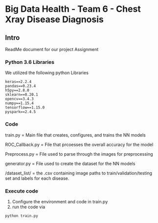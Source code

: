 # Big Data Health - Team 6 - Chest Xray Disease Diagnosis

## Intro

ReadMe document for our project Assignment

### Python 3.6 Libraries 

We utilized the following python Libraries

```
keras==2.2.4
pandas==0.23.4
h5py==2.8.0
sklearn==0.20.1
opencv==3.4.3
numpy==1.15.4
tensorflow==1.15.0
pyspark==2.4.5
```

### Code

train.py = Main file that creates, configures, and trains the NN models

ROC_Callback.py = File that prcoesses the overall accuracy for the model

Preprocess.py = File used to parse through the images for preprocessing

generator.py = File used to create the dataset for the NN models

/dataset_list/ = the .csv containing image paths to train/validation/testing set and labels for each disease.


### Execute code

1. Configure the environment and code in train.py
2. run the code via 
```
python train.py
```



